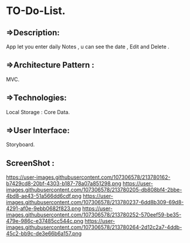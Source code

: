 # TO-Do-List.

## =>Description:
 App let you enter daily Notes , u can see the date , Edit and Delete .
 
## =>Architecture Pattern :
 MVC.
 
## =>Technologies:
 Local Storage : Core Data.
 
 ## =>User Interface:
 Storyboard.

 ## ScreenShot :
https://user-images.githubusercontent.com/107306578/213780162-b7429cd8-20bf-4303-b187-78a07a851298.png
https://user-images.githubusercontent.com/107306578/213780205-db808bf4-2bbe-4bd8-ae43-51a566dd6cdf.png
https://user-images.githubusercontent.com/107306578/213780237-6dd8b309-69d8-4291-af0e-9ebb0682f823.png
https://user-images.githubusercontent.com/107306578/213780252-570eef59-be35-479e-986c-e37485cc544c.png
https://user-images.githubusercontent.com/107306578/213780264-2d12c2a7-4ddb-45c2-bb9c-de3e66b6a157.png
